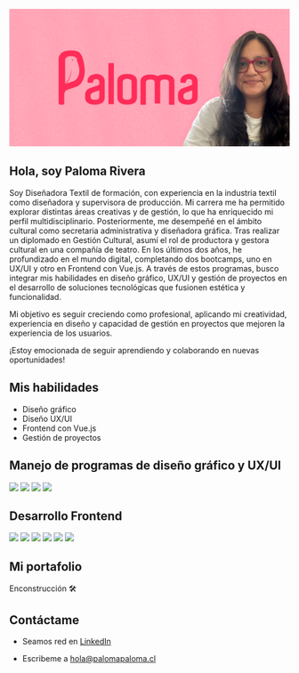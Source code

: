  ![](/assets/img/cabecera.png)
## Hola, soy Paloma Rivera 

Soy Diseñadora Textil de formación, con experiencia en la industria textil como diseñadora y supervisora de producción. Mi carrera me ha permitido explorar distintas áreas creativas y de gestión, lo que ha enriquecido mi perfil multidisciplinario.
Posteriormente, me desempeñé en el ámbito cultural como secretaria administrativa y diseñadora gráfica. Tras realizar un diplomado en Gestión Cultural, asumí el rol de productora y gestora cultural en una compañía de teatro. 
En los últimos dos años, he profundizado en el mundo digital, completando dos bootcamps, uno en UX/UI y otro en Frontend con Vue.js. A través de estos programas, busco integrar mis habilidades en diseño gráfico, UX/UI y gestión de proyectos en el desarrollo de soluciones tecnológicas que fusionen estética y funcionalidad.

Mi objetivo es seguir creciendo como profesional, aplicando mi creatividad, experiencia en diseño y capacidad de gestión en proyectos que mejoren la experiencia de los usuarios.

¡Estoy emocionada de seguir aprendiendo y colaborando en nuevas oportunidades!

## Mis habilidades
- Diseño gráfico 
- Diseño UX/UI
- Frontend con Vue.js
- Gestión de proyectos

## Manejo de programas de diseño gráfico y UX/UI
![](https://img.shields.io/badge/Adobe%20Illustrator-FF9A00?style=for-the-badge&logo=adobe%20illustrator&logoColor=white)
![](https://img.shields.io/badge/Adobe%20Photoshop-31A8FF?style=for-the-badge&logo=Adobe%20Photoshop&logoColor=black)
![](https://img.shields.io/badge/Adobe%20Premiere%20Pro-9999FF?style=for-the-badge&logo=Adobe%20Premiere%20Pro&logoColor=white)
![](  https://img.shields.io/badge/Figma-F24E1E?style=for-the-badge&logo=figma&logoColor=white)


## Desarrollo Frontend
![](https://img.shields.io/badge/HTML5-E34F26?style=for-the-badge&logo=html5&logoColor=white)
![](https://img.shields.io/badge/CSS3-1572B6?style=for-the-badge&logo=css3&logoColor=white)
![](https://img.shields.io/badge/Sass-CC6699?style=for-the-badge&logo=sass&logoColor=white)
![](https://img.shields.io/badge/Bootstrap-563D7C?style=for-the-badge&logo=bootstrap&logoColor=white)
![](https://img.shields.io/badge/JavaScript-323330?style=for-the-badge&logo=javascript&logoColor=F7DF1E)
![](https://img.shields.io/badge/Vue%20js-35495E?style=for-the-badge&logo=vuedotjs&logoColor=4FC08D)

## Mi portafolio
Enconstrucción 🛠️

## Contáctame
- Seamos red en [LinkedIn](https://www.linkedin.com/in/paloma-rivera-orellana-1bb348190/)

- Escribeme a hola@palomapaloma.cl

